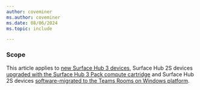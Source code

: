 ```yaml
---
author: coveminer    
ms.author: coveminer
ms.date: 08/06/2024
ms.topic: include

---
```


### Scope

This article applies to [new Surface Hub 3 devices](/surface-hub/surface-hub-3-whats-new), Surface Hub 2S devices [upgraded with the Surface Hub 3 Pack compute cartridge](/surface-hub/install-manage-surface-hub-3-pack) and Surface Hub 2S devices [software-migrated to the Teams Rooms on Windows platform](/surface-hub/surface-hub-2s-migrate-to-mtr-w).

